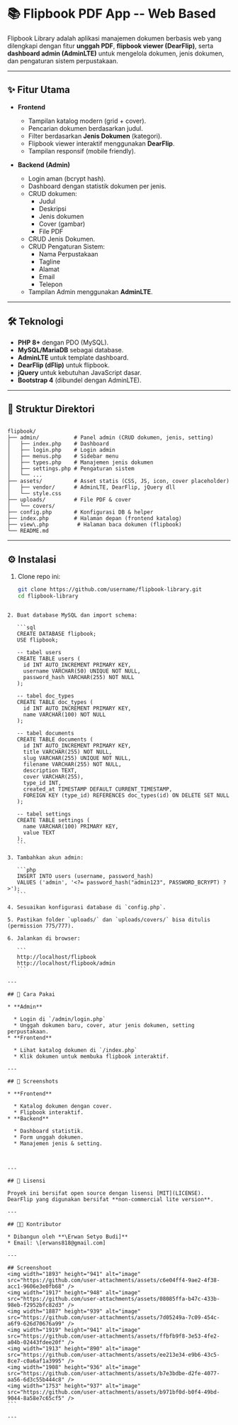 # 📚 Flipbook PDF App -- Web Based

Flipbook Library adalah aplikasi manajemen dokumen berbasis web yang dilengkapi dengan fitur **unggah PDF**, **flipbook viewer (DearFlip)**, serta **dashboard admin (AdminLTE)** untuk mengelola dokumen, jenis dokumen, dan pengaturan sistem perpustakaan.

---

## ✨ Fitur Utama

- **Frontend**
  - Tampilan katalog modern (grid + cover).
  - Pencarian dokumen berdasarkan judul.
  - Filter berdasarkan **Jenis Dokumen** (kategori).
  - Flipbook viewer interaktif menggunakan **DearFlip**.
  - Tampilan responsif (mobile friendly).

- **Backend (Admin)**
  - Login aman (bcrypt hash).
  - Dashboard dengan statistik dokumen per jenis.
  - CRUD dokumen:
    - Judul
    - Deskripsi
    - Jenis dokumen
    - Cover (gambar)
    - File PDF
  - CRUD Jenis Dokumen.
  - CRUD Pengaturan Sistem:
    - Nama Perpustakaan
    - Tagline
    - Alamat
    - Email
    - Telepon
  - Tampilan Admin menggunakan **AdminLTE**.

---

## 🛠️ Teknologi

- **PHP 8+** dengan PDO (MySQL).
- **MySQL/MariaDB** sebagai database.
- **AdminLTE** untuk template dashboard.
- **DearFlip (dFlip)** untuk flipbook.
- **jQuery** untuk kebutuhan JavaScript dasar.
- **Bootstrap 4** (dibundel dengan AdminLTE).

---

## 📂 Struktur Direktori

```

flipbook/
├── admin/           # Panel admin (CRUD dokumen, jenis, setting)
│   ├── index.php    # Dashboard
│   ├── login.php    # Login admin
│   ├── menus.php    # Sidebar menu
│   ├── types.php    # Manajemen jenis dokumen
│   ├── settings.php # Pengaturan sistem
│   └── ...
├── assets/          # Asset statis (CSS, JS, icon, cover placeholder)
│   ├── vendor/      # AdminLTE, DearFlip, jQuery dll
│   └── style.css
├── uploads/         # File PDF & cover
│   └── covers/
├── config.php       # Konfigurasi DB & helper
├── index.php        # Halaman depan (frontend katalog)
├── view\.php         # Halaman baca dokumen (flipbook)
└── README.md

````

---

## ⚙️ Instalasi

1. Clone repo ini:

   ```bash
   git clone https://github.com/username/flipbook-library.git
   cd flipbook-library
````

2. Buat database MySQL dan import schema:

   ```sql
   CREATE DATABASE flipbook;
   USE flipbook;

   -- tabel users
   CREATE TABLE users (
     id INT AUTO_INCREMENT PRIMARY KEY,
     username VARCHAR(50) UNIQUE NOT NULL,
     password_hash VARCHAR(255) NOT NULL
   );

   -- tabel doc_types
   CREATE TABLE doc_types (
     id INT AUTO_INCREMENT PRIMARY KEY,
     name VARCHAR(100) NOT NULL
   );

   -- tabel documents
   CREATE TABLE documents (
     id INT AUTO_INCREMENT PRIMARY KEY,
     title VARCHAR(255) NOT NULL,
     slug VARCHAR(255) UNIQUE NOT NULL,
     filename VARCHAR(255) NOT NULL,
     description TEXT,
     cover VARCHAR(255),
     type_id INT,
     created_at TIMESTAMP DEFAULT CURRENT_TIMESTAMP,
     FOREIGN KEY (type_id) REFERENCES doc_types(id) ON DELETE SET NULL
   );

   -- tabel settings
   CREATE TABLE settings (
     name VARCHAR(100) PRIMARY KEY,
     value TEXT
   );
   ```

3. Tambahkan akun admin:

   ```php
   INSERT INTO users (username, password_hash)
   VALUES ('admin', '<?= password_hash("admin123", PASSWORD_BCRYPT) ?>');
   ```

4. Sesuaikan konfigurasi database di `config.php`.

5. Pastikan folder `uploads/` dan `uploads/covers/` bisa ditulis (permission 775/777).

6. Jalankan di browser:

   ```
   http://localhost/flipbook
   http://localhost/flipbook/admin
   ```

---

## 📖 Cara Pakai

* **Admin**

  * Login di `/admin/login.php`
  * Unggah dokumen baru, cover, atur jenis dokumen, setting perpustakaan.
* **Frontend**

  * Lihat katalog dokumen di `/index.php`
  * Klik dokumen untuk membuka flipbook interaktif.

---

## 📸 Screenshots

* **Frontend**

  * Katalog dokumen dengan cover.
  * Flipbook interaktif.
* **Backend**

  * Dashboard statistik.
  * Form unggah dokumen.
  * Manajemen jenis & setting.



---

## 📜 Lisensi

Proyek ini bersifat open source dengan lisensi [MIT](LICENSE).
DearFlip yang digunakan bersifat **non-commercial lite version**.

---

## 👨‍💻 Kontributor

* Dibangun oleh **\Erwan Setyo Budi]**
* Email: \[erwans818@gmail.com]

---

## Screenshoot
<img width="1893" height="941" alt="image" src="https://github.com/user-attachments/assets/c6e04ff4-9ae2-4f38-acc1-9606e3e0fb68" />
<img width="1917" height="948" alt="image" src="https://github.com/user-attachments/assets/08085ffa-b47c-433b-98eb-f2952bfc82d3" />
<img width="1887" height="939" alt="image" src="https://github.com/user-attachments/assets/7d05249a-7c09-454c-a6f9-626d70676a99" />
<img width="1919" height="941" alt="image" src="https://github.com/user-attachments/assets/ffbfb9f8-3e53-4fe2-a04b-02443fdee20f" />
<img width="1913" height="890" alt="image" src="https://github.com/user-attachments/assets/ee213e34-e9b6-43c5-8ce7-c0a6af1a3995" />
<img width="1908" height="936" alt="image" src="https://github.com/user-attachments/assets/b7e3bdbe-d2fe-4077-aa56-6d3c55b444c8" />
<img width="1753" height="937" alt="image" src="https://github.com/user-attachments/assets/b971bf0d-b0f4-49bd-9044-8a58e7c65cf5" />
```

---

